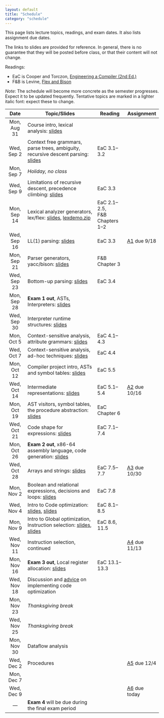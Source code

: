 ```yaml
---
layout: default
title: "Schedule"
category: "schedule"
---
```


This page lists lecture topics, readings, and exam dates.  It also lists assignment due dates.

The links to slides are provided for reference.  In general, there is no guarantee that they will be posted before class, or that their content will not change.

Readings:

* EaC is Cooper and Torczon, [Engineering a Compiler (2nd Ed.)](https://www.elsevier.com/books/engineering-a-compiler/cooper/978-0-12-088478-0)
* F&amp;B is Levine, [Flex and Bison](https://www.oreilly.com/library/view/flex-bison/9780596805418/)

*Note*: The schedule will become more concrete as the semester progresses. Expect it to be updated frequently.  Tentative topics are marked <span class="tentative">in a lighter italic font</span>: expect these to change.

Date               | Topic/Slides | Reading      | Assignment
:----------------: | ------------ | ------------ | ----------
Mon, Aug 31 | Course intro, lexical analysis: [slides](lectures/lecture01-public.pdf)
Wed, Sep 2 | Context free grammars, parse trees, ambiguity, recursive descent parsing: [slides](lectures/lecture02-public.pdf) | EaC 3.1–3.2
Mon, Sep 7 | *Holiday, no class*
Wed, Sep 9 | Limitations of recursive descent, precedence climbing: [slides](lectures/lecture03-public.pdf) | EaC 3.3
Mon, Sep 14 | Lexical analyzer generators, lex/flex: [slides](lectures/lecture04-public.pdf), [lexdemo.zip](lectures/lexdemo.zip) | EaC 2.1–2.5,<br>F&amp;B Chapters 1–2
Wed, Sep 16 | LL(1) parsing: [slides](lectures/lecture05-public.pdf) | EaC 3.3 | [A1](assign/assign01.html) due 9/18
Mon, Sep 21 | Parser generators, yacc/bison: [slides](lectures/lecture06-public.pdf) | F&amp;B Chapter 3
Wed, Sep 23 | Bottom-up parsing: [slides](lectures/lecture07-public.pdf) | EaC 3.4
Mon, Sep 28 | <b>Exam 1 out</b>, ASTs, Interpreters: [slides](lectures/lecture08-public.pdf) | 
Wed, Sep 30 | Interpreter runtime structures: [slides](lectures/lecture09-public.pdf) | 
Mon, Oct 5 | Context-sensitive analysis, attribute grammars: [slides](lectures/Context_sensitive_Analysis_I.pdf) | EaC 4.1–4.3
Wed, Oct 7 | Context-sensitive analysis, ad-hoc techniques: [slides](lectures/Context_sensitive_Analysis_II.pdf) | EaC 4.4
Mon, Oct 12 | Compiler project intro, ASTs and symbol tables: [slides](lectures/lecture12-public.pdf) | EaC 5.5
Wed, Oct 14 | Intermediate representations: [slides](lectures/Intermediate_Representations.pdf) | EaC 5.1–5.4 | [A2](assign/assign02.html) due 10/16
Mon, Oct 19 | AST visitors, symbol tables, the procedure abstraction: [slides](lectures/The_Procedure_Abstraction_I.pdf) | EaC Chapter 6
Wed, Oct 21 | Code shape for expressions: [slides](/lectures/Code_Shape_I_Quick_Intro_to_Code_Generation_+_Code_Shape_for_Expressions.pdf) | EaC 7.1–7.4
Mon, Oct 26 | <b>Exam 2 out</b>, x86-64 assembly language, code generation: [slides](lectures/lecture16-public.pdf) | 
Wed, Oct 28 | Arrays and strings: [slides](lectures/Code_Shape_II_Arrays_Aggregates_&_Strings.pdf) | EaC 7.5–7.7 | [A3](assign/assign03.html) due 10/30
Mon, Nov 2 | Boolean and relational expressions, decisions and loops: [slides](lectures/Code_Shape_III_Boolean_and_Relational_Expressions_+_Control_Flow.pdf)  | EaC 7.8 |
Wed, Nov 4 | Intro to Code optimization: [slides](lectures/Introduction_to_Optimization_terminology_&_local_value_numbering.pdf), [slides](lectures/Regional_Optimization_Superlocal_Value_Numbering_and_Loop_Unrolling.pdf) | EaC 8.1–8.5 |
Mon, Nov 9 | Intro to Global optimization, Instruction selection: [slides](lectures/Global_Optimization_Live_Analysis.pdf), [slides](lectures/Introduction_to_Instruction_Selection_and_Peephole_based_Selection.pdf) | EaC 8.6, 11.5
Wed, Nov 11 | Instruction selection, continued | | [A4](assign/assign04.html) due 11/13
Mon, Nov 16 | <b>Exam 3 out</b>, Local register allocation: [slides](lectures/Local_Register_Allocation_and_Lab_1.pdf) | EaC 13.1–13.3
Wed, Nov 18 | Discussion and [advice](assign/assign05-advice.html) on implementing code optimization 
Mon, Nov 23 | *Thanksgiving break*
Wed, Nov 25 | *Thanksgiving break*
Mon, Nov 30 | <span class="tentative">Dataflow analysis</span>
Wed, Dec 2 | <span class="tentative">Procedures</span>  | | [A5](assign/assign05.html) due 12/4
Mon, Dec 7 | <span class="tentative"></span>
Wed, Dec 9 | <span class="tentative"></span> | | [A6](assign/assign06.html) due today
—          | <b>Exam 4</b> will be due during the final exam period
